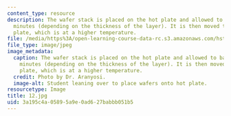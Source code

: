 ```yaml
---
content_type: resource
description: The wafer stack is placed on the hot plate and allowed to bake for several
  minutes (depending on the thickness of the layer). It is then moved to the second
  plate, which is at a higher temperature.
file: /media/https%3A/open-learning-course-data-rc.s3.amazonaws.com/hst-410j-projects-in-microscale-engineering-for-the-life-sciences-spring-2007/3a195c4a05895a9e0ad627babbb051b5_12.jpg
file_type: image/jpeg
image_metadata:
  caption: The wafer stack is placed on the hot plate and allowed to bake for several
    minutes (depending on the thickness of the layer). It is then moved to the second
    plate, which is at a higher temperature.
  credit: Photo by Dr. Aranyosi.
  image-alt: Student leaning over to place wafers onto hot plate.
resourcetype: Image
title: 12.jpg
uid: 3a195c4a-0589-5a9e-0ad6-27babbb051b5
---
```

